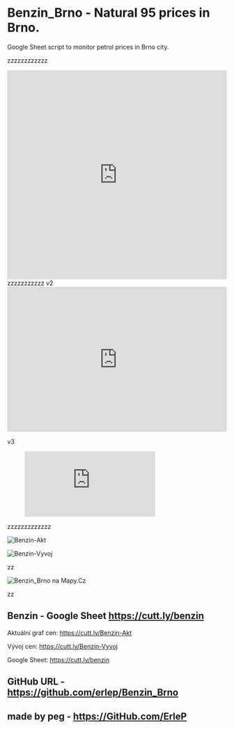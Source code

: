 # Benzin_Brno - Natural 95 prices in Brno.

Google Sheet script to monitor petrol prices in Brno city.

zzzzzzzzzzzz

<iframe style="border:none" src="https://frame.mapy.cz/s/lohezoreba" width="100%" height="480" frameborder="0"></iframe>
zzzzzzzzzzz
v2

<iframe style="border:none" src="https://frame.mapy.cz/s/gecakahufe" width="100%" height="333" frameborder="0"></iframe>

v3

<!-- blank line -->
<figure class="video_container">
  <iframe src="https://www.youtube.com/embed/enMumwvLAug" frameborder="0" allowfullscreen="true"> </iframe>
</figure>
<!-- blank line -->

zzzzzzzzzzzzz

![Benzin-Akt](https://docs.google.com/spreadsheets/d/e/2PACX-1vStPblBtmg4O4ddc6pOF9edeu-IzfsjxmynNpqzs3me9czw5K1aIIBw4HW9Cni9vM7Kse8QQTh0GG8a/pubchart?oid=678203108&format=image)

![Benzin-Vyvoj](https://docs.google.com/spreadsheets/d/e/2PACX-1vStPblBtmg4O4ddc6pOF9edeu-IzfsjxmynNpqzs3me9czw5K1aIIBw4HW9Cni9vM7Kse8QQTh0GG8a/pubchart?oid=451896964&format=image)

zz

![Benzin_Brno na Mapy.Cz](https://frame.mapy.cz/s/lohezoreba)

zz

## Benzin - Google Sheet https://cutt.ly/benzin

Aktuální graf cen: https://cutt.ly/Benzin-Akt

Vývoj cen: https://cutt.ly/Benzin-Vyvoj

Google Sheet: https://cutt.ly/benzin

## GitHub URL - https://github.com/erlep/Benzin_Brno

## made by peg - https://GitHub.com/ErleP
